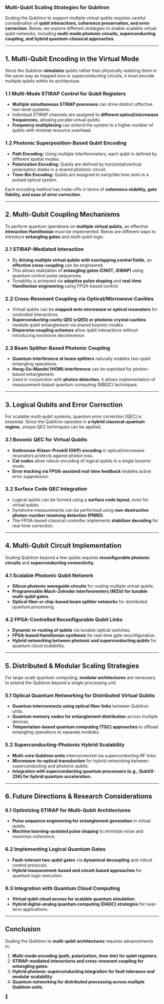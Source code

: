 ### **Multi-Qubit Scaling Strategies for Qubitron**  

Scaling the Qubitron to support multiple virtual qubits requires careful consideration of **qubit interactions, coherence preservation, and error correction**. Below, we explore different strategies to enable scalable virtual qubit networks, including **multi-mode photonic circuits, superconducting coupling, and hybrid quantum-classical approaches**.  

---

## **1. Multi-Qubit Encoding in the Virtual Mode**  

Since the Qubitron **simulates** qubits rather than physically realizing them in the same way as trapped ions or superconducting circuits, it must encode multiple qubits within its architecture.  

### **1.1 Multi-Mode STIRAP Control for Qubit Registers**  
- **Multiple simultaneous STIRAP processes** can drive distinct effective two-level systems.  
- Individual STIRAP channels are assigned to **different optical/microwave frequencies**, allowing parallel virtual qubits.  
- **Frequency multiplexing** can extend the system to a higher number of qubits with minimal resource overhead.  

### **1.2 Photonic Superposition-Based Qubit Encoding**  
- **Path Encoding:** Using multiple interferometers, each qubit is defined by different spatial modes.  
- **Polarization Encoding:** Qubits are defined by horizontal/vertical polarization states in a shared photonic circuit.  
- **Time-Bin Encoding:** Qubits are assigned to early/late time slots in a pulsed optical system.  

Each encoding method has trade-offs in terms of **coherence stability, gate fidelity, and ease of error correction**.  

---

## **2. Multi-Qubit Coupling Mechanisms**  

To perform quantum operations on **multiple virtual qubits**, an effective **interaction Hamiltonian** must be implemented. Below are different ways to introduce **entangling gates** and multi-qubit logic.  

### **2.1 STIRAP-Mediated Interaction**  
- By **driving multiple virtual qubits with overlapping control fields**, an **effective cross-coupling** can be engineered.  
- This allows realization of **entangling gates (CNOT, iSWAP)** using quantum control pulse sequences.  
- Tunability is achieved via **adaptive pulse shaping** and **real-time Hamiltonian engineering** using FPGA-based control.  

### **2.2 Cross-Resonant Coupling via Optical/Microwave Cavities**  
- Virtual qubits can be **mapped onto microwave or optical resonators** for controlled interactions.  
- **Superconducting cavity QED (cQED) or photonic crystal cavities** mediate qubit entanglement via shared bosonic modes.  
- **Dispersive coupling schemes** allow qubit interactions without introducing excessive decoherence.  

### **2.3 Beam Splitter-Based Photonic Coupling**  
- **Quantum interference at beam splitters** naturally enables two-qubit entangling operations.  
- **Hong-Ou-Mandel (HOM) interference** can be exploited for photon-based entanglement.  
- Used in conjunction with **photon detection**, it allows implementation of measurement-based quantum computing (MBQC) techniques.  

---

## **3. Logical Qubits and Error Correction**  

For scalable multi-qubit systems, quantum error correction (QEC) is essential. Since the Qubitron operates in **a hybrid classical-quantum regime**, unique QEC techniques can be applied.  

### **3.1 Bosonic QEC for Virtual Qubits**  
- **Gottesman-Kitaev-Preskill (GKP) encoding** in optical/microwave resonators protects against photon loss.  
- **Cat codes** allow robust encoding of logical qubits in a single bosonic mode.  
- **Error tracking via FPGA-assisted real-time feedback** enables active error suppression.  

### **3.2 Surface Code QEC Integration**  
- Logical qubits can be formed using a **surface code layout**, even for virtual qubits.  
- Syndrome measurements can be performed using **non-destructive photon-number resolving detection (PNRD)**.  
- The FPGA-based classical controller implements **stabilizer decoding** for real-time correction.  

---

## **4. Multi-Qubit Circuit Implementation**  

Scaling Qubitron beyond a few qubits requires **reconfigurable photonic circuits** and **superconducting connectivity**.  

### **4.1 Scalable Photonic Qubit Network**  
- **Silicon photonic waveguide circuits** for routing multiple virtual qubits.  
- **Programmable Mach-Zehnder interferometers (MZIs) for tunable multi-qubit gates**.  
- **Optical fiber or chip-based beam splitter networks** for distributed quantum processing.  

### **4.2 FPGA-Controlled Reconfigurable Qubit Links**  
- **Dynamic re-routing of qubits** via tunable optical switches.  
- **FPGA-based Hamiltonian synthesis** for real-time gate reconfiguration.  
- **Hybrid networking between photonic and superconducting qubits** for quantum cloud scalability.  

---

## **5. Distributed & Modular Scaling Strategies**  

For large-scale quantum computing, **modular architectures** are necessary to extend the Qubitron beyond a single processing unit.  

### **5.1 Optical Quantum Networking for Distributed Virtual Qubits**  
- **Quantum interconnects using optical fiber links** between Qubitron units.  
- **Quantum memory nodes for entanglement distribution** across multiple devices.  
- **Teleportation-based quantum computing (TQC) approaches** to offload entangling operations to separate modules.  

### **5.2 Superconducting-Photonic Hybrid Scalability**  
- **Multi-core Qubitron units** interconnected via superconducting RF links.  
- **Microwave-to-optical transduction** for hybrid networking between superconducting and photonic qubits.  
- **Integration with superconducting quantum processors (e.g., QubitX-256) for hybrid quantum acceleration.**  

---

## **6. Future Directions & Research Considerations**  

### **6.1 Optimizing STIRAP for Multi-Qubit Architectures**  
- **Pulse sequence engineering for entanglement generation** in virtual qubits.  
- **Machine learning-assisted pulse shaping** to minimize noise and maximize coherence.  

### **6.2 Implementing Logical Quantum Gates**  
- **Fault-tolerant two-qubit gates** via **dynamical decoupling** and robust control protocols.  
- **Hybrid measurement-based and circuit-based approaches** for quantum logic execution.  

### **6.3 Integration with Quantum Cloud Computing**  
- **Virtual qubit cloud access for scalable quantum simulation**.  
- **Hybrid digital-analog quantum computing (DAQC) strategies** for near-term applications.  

---

## **Conclusion**  
Scaling the Qubitron to **multi-qubit architectures** requires advancements in:  
1. **Multi-mode encoding (path, polarization, time-bin) for qubit registers**.  
2. **STIRAP-mediated interactions and cross-resonant coupling for entangling gates**.  
3. **Hybrid photonic-superconducting integration for fault tolerance and modular scalability**.  
4. **Quantum networking for distributed processing across multiple Qubitron units**.  

🚀
